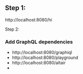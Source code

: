 
## Step 1:
http://localhost:8080/hi

Step 2:
### Add GraphQL dependencies

* http://localhost:8080/graphiql
* http://localhost:8080/playground
* http://localhost:8080/altair
* 


